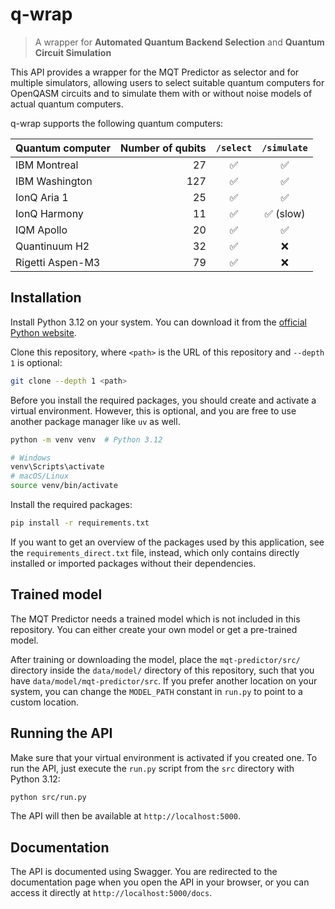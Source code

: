 # q-wrap

> A wrapper for **Automated Quantum Backend Selection** and **Quantum Circuit Simulation**

This API provides a wrapper for the MQT Predictor as selector and for multiple simulators,
allowing users to select suitable quantum computers for OpenQASM circuits and to simulate
them with or without noise models of actual quantum computers.

q-wrap supports the following quantum computers:

| Quantum computer | Number of qubits | `/select` | `/simulate` |
|------------------|-----------------:|:---------:|:-----------:|
| IBM Montreal     |               27 |     ✅     |      ✅      |
| IBM Washington   |              127 |     ✅     |      ✅      |
| IonQ Aria 1      |               25 |     ✅     |      ✅      |
| IonQ Harmony     |               11 |     ✅     |  ✅ (slow)   |
| IQM Apollo       |               20 |     ✅     |      ✅      |
| Quantinuum H2    |               32 |     ✅     |      ❌      |
| Rigetti Aspen-M3 |               79 |     ✅     |      ❌      |

## Installation

Install Python 3.12 on your system. You can download it from the
[official Python website](https://www.python.org/downloads/release/python-31210/).

Clone this repository, where `<path>` is the URL of this repository and `--depth 1` is optional:

```bash
git clone --depth 1 <path>
```

Before you install the required packages, you should create and activate a virtual environment. However, this is
optional, and you are free to use another package manager like `uv` as well.

```bash
python -m venv venv  # Python 3.12

# Windows
venv\Scripts\activate
# macOS/Linux
source venv/bin/activate
```

Install the required packages:

```bash
pip install -r requirements.txt
```

If you want to get an overview of the packages used by this application, see the `requirements_direct.txt` file,
instead, which only contains directly installed or imported packages without their dependencies.

## Trained model

The MQT Predictor needs a trained model which is not included in this repository. You can either create your own
model or get a pre-trained model.

After training or downloading the model, place the `mqt-predictor/src/` directory inside the `data/model/` directory
of this repository, such that you have `data/model/mqt-predictor/src`. If you prefer another location on your system,
you can change the `MODEL_PATH` constant in `run.py` to point to a custom location.

## Running the API

Make sure that your virtual environment is activated if you created one. To run the API, just execute the `run.py`
script from the `src` directory with Python 3.12:

```bash
python src/run.py
```

The API will then be available at `http://localhost:5000`.

## Documentation

The API is documented using Swagger. You are redirected to the documentation page when you open the API in your browser,
or you can access it directly at `http://localhost:5000/docs`.
